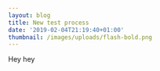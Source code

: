```yaml
---
layout: blog
title: New test process
date: '2019-02-04T21:19:40+01:00'
thumbnail: /images/uploads/flash-bold.png
---
```

Hey hey
